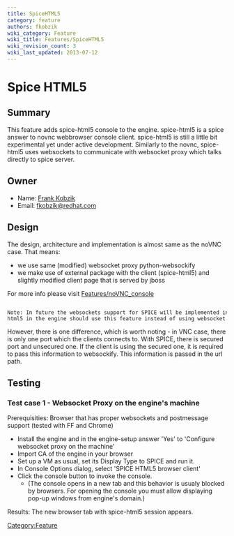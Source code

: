 ```yaml
---
title: SpiceHTML5
category: feature
authors: fkobzik
wiki_category: Feature
wiki_title: Features/SpiceHTML5
wiki_revision_count: 3
wiki_last_updated: 2013-07-12
---
```


# Spice HTML5

## Summary

This feature adds spice-html5 console to the engine. spice-html5 is a spice answer to novnc webbrowser console client. spice-html5 is still a little bit experimental yet under active development. Similarly to the novnc, spice-html5 uses websockets to communicate with websocket proxy which talks directly to spice server.

## Owner

*   Name: [Frank Kobzik](User:Fkobzik)
*   Email: <fkobzik@redhat.com>

## Design

The design, architecture and implementation is almost same as the noVNC case. That means:

*   we use same (modified) websocket proxy python-websockify
*   we make use of external package with the client (spice-html5) and slightly modified client page that is served by jboss

For more info please visit [Features/noVNC_console](Features/noVNC_console)

      Note: In future the websockets support for SPICE will be implemented in QEMU. When this happens, the implementation of spice-html5 in the engine should use this feature instead of using websocket proxy.

However, there is one difference, which is worth noting - in VNC case, there is only one port which the clients connects to. With SPICE, there is secured port and unsecured one. If the client is using the secured one, it is required to pass this information to websockify. This information is passed in the url path.

## Testing

### Test case 1 - Websocket Proxy on the engine's machine

Prerequisities: Browser that has proper websockets and postmessage support (tested with FF and Chrome)

*   Install the engine and in the engine-setup answer 'Yes' to 'Configure websocket proxy on the machine'
*   Import CA of the engine in your browser
*   Set up a VM as usual, set its Display Type to SPICE and run it.
*   In Console Options dialog, select 'SPICE HTML5 browser client'
*   Click the console button to invoke the console.
    -   (The console opens in a new tab and this behavior is usualy blocked by browsers. For opening the console you must allow displaying pop-up windows from engine's domain.)

Results: The new browser tab with spice-html5 session appears.

<Category:Feature>
